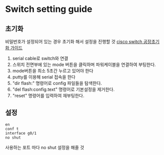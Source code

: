 # Switch setting guide

## 초기화

비밀번호가 설정되어 있는 경우 초기화 해서 설정을 진행할 것
[cisco switch 공장초기화 가이드](https://jsson.tistory.com/74)

1.  serial cable로 switch와 연결
2.  스위치 전면부에 있는 mode 버튼을 클릭하며 파워케이블을 연결하여 부팅한다.
3.  mode버튼을 최소 5초간 누르고 있어야 한다
4.  putty를 이용해 serial 접속을 한다
5.  "dir flash:" 명령어로 config 파일들을 탐색한다.
6.  "del flash:config.text" 명령어로 기본설정을 제거한다.
7.  "reset" 명령어를 입력하여 재부팅한다.

## 설정

    en
    conf t
    interface g0/1
    no shut

사용하는 포트 마다 no shut 설정을 해줄 것
